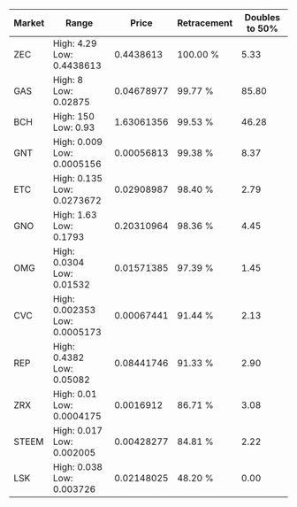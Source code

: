 | Market | Range | Price| Retracement | Doubles to 50% |
| --- | --- | --- | --- | --- |
| ZEC | High: 4.29<br />Low: 0.4438613 | 0.4438613 | 100.00 % | 5.33 |
| GAS | High: 8<br />Low: 0.02875 | 0.04678977 | 99.77 % | 85.80 |
| BCH | High: 150<br />Low: 0.93 | 1.63061356 | 99.53 % | 46.28 |
| GNT | High: 0.009<br />Low: 0.0005156 | 0.00056813 | 99.38 % | 8.37 |
| ETC | High: 0.135<br />Low: 0.0273672 | 0.02908987 | 98.40 % | 2.79 |
| GNO | High: 1.63<br />Low: 0.1793 | 0.20310964 | 98.36 % | 4.45 |
| OMG | High: 0.0304<br />Low: 0.01532 | 0.01571385 | 97.39 % | 1.45 |
| CVC | High: 0.002353<br />Low: 0.0005173 | 0.00067441 | 91.44 % | 2.13 |
| REP | High: 0.4382<br />Low: 0.05082 | 0.08441746 | 91.33 % | 2.90 |
| ZRX | High: 0.01<br />Low: 0.0004175 | 0.0016912 | 86.71 % | 3.08 |
| STEEM | High: 0.017<br />Low: 0.002005 | 0.00428277 | 84.81 % | 2.22 |
| LSK | High: 0.038<br />Low: 0.003726 | 0.02148025 | 48.20 % | 0.00 |
